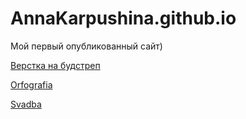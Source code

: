 
# AnnaKarpushina.github.io
Мой первый опубликованный сайт)

[Верстка на будстреп](https://annakarpushina.github.io/Верстка%20будстреп/)

[Orfografia](https://annakarpushina.github.io/Orfografia/)

[Svadba](https://annakarpushina.github.io/Svadba/)
